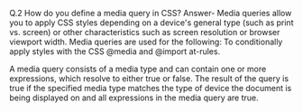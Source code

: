 Q.2 How do you define a media query in CSS?
Answer-
Media queries allow you to apply CSS styles depending on a device's general type (such as print vs. screen) or other characteristics such as screen resolution or browser viewport width. Media queries are used for the following: To conditionally apply styles with the CSS @media and @import at-rules.

A media query consists of a media type and can contain one or more expressions, which resolve to either true or false. The result of the query is true if the specified media type matches the type of device the document is being displayed on and all expressions in the media query are true.